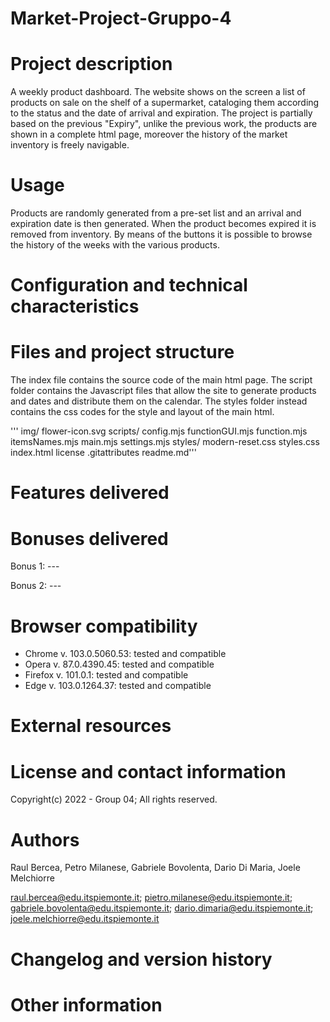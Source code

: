 # Market-Project-Gruppo-4

# Project description

A weekly product dashboard.
The website shows on the screen a list of products on sale on the shelf of a supermarket, cataloging them according to the status and the date of arrival and expiration.
The project is partially based on the previous "Expiry", unlike the previous work, the products are shown in a complete html page, moreover the history of the market inventory is freely navigable.

# Usage

Products are randomly generated from a pre-set list and an arrival and expiration date is then generated.
When the product becomes expired it is removed from inventory.
By means of the buttons it is possible to browse the history of the weeks with the various products.
# Configuration and technical characteristics


# Files and project structure

The index file contains the source code of the main html page.
The script folder contains the Javascript files that allow the site to generate products and dates and distribute them on the calendar.
The styles folder instead contains the css codes for the style and layout of the main html.

''' img/
     flower-icon.svg
    scripts/
     config.mjs
     functionGUI.mjs
     function.mjs
     itemsNames.mjs
     main.mjs
     settings.mjs
    styles/
     modern-reset.css
     styles.css
    index.html
    license
    .gitattributes
    readme.md'''
# Features delivered

# Bonuses delivered

Bonus 1: ---

Bonus 2: ---
# Browser compatibility
- Chrome v. 103.0.5060.53: tested and compatible
- Opera v. 87.0.4390.45: tested and compatible
- Firefox v. 101.0.1: tested and compatible
- Edge v. 103.0.1264.37: tested and compatible

# External resources

# License and contact information

Copyright(c) 2022 - Group 04; All rights reserved.
# Authors

Raul Bercea, Petro Milanese, Gabriele Bovolenta, Dario Di Maria, Joele Melchiorre

raul.bercea@edu.itspiemonte.it; pietro.milanese@edu.itspiemonte.it; gabriele.bovolenta@edu.itspiemonte.it; dario.dimaria@edu.itspiemonte.it; joele.melchiorre@edu.itspiemonte.it
# Changelog and version history

# Other information